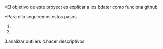*El objetivo de este proyect es explicar a los bdater como funciona github

*Para ello seguiremos estos pasos

1.
2.
3.analizar outliers
4.hacer descriptivos